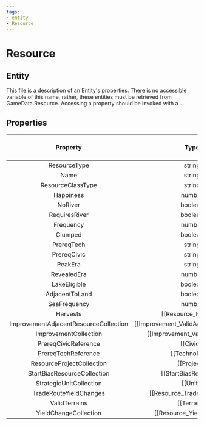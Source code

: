 ```yaml
---
tags:
- entity
- Resource
---
```

# Resource
## Entity
This file is a description of an Entity's properties. There is no accessible variable of this name, rather, these entities must be retrieved from GameData.Resource. Accessing a property should be invoked with a `.`.
## Properties
|	Property	|	Type	|	Collection Of Type?	|	May Be Nil?	|	Default	|	References	|	Key	|	Notes	|
|	:-:	|	:-:	|	:-:	|	:-:	|	:-:	|	:-:	|	:-:	|	-:	|
|	ResourceType	|	string	|		|		|		|	[[Type]].Type	|	✓	|	|
|	Name	|	string	|		|		|		|		|		|	|
|	ResourceClassType	|	string	|		|		|		|		|		|	|
|	Happiness	|	number	|		|		|	0	|		|		|	|
|	NoRiver	|	boolean	|		|		|	0	|		|		|	|
|	RequiresRiver	|	boolean	|		|		|	0	|		|		|	|
|	Frequency	|	number	|		|		|	0	|		|		|	|
|	Clumped	|	boolean	|		|		|	0	|		|		|	|
|	PrereqTech	|	string	|		|	✓	|		|	[[Technology]].TechnologyType	|		|	|
|	PrereqCivic	|	string	|		|	✓	|		|	[[Civic]].CivicType	|		|	|
|	PeakEra	|	string	|		|		|	NO_ERA	|		|		|	|
|	RevealedEra	|	number	|		|		|	1	|		|		|	|
|	LakeEligible	|	boolean	|		|		|	1	|		|		|	|
|	AdjacentToLand	|	boolean	|		|		|	0	|		|		|	|
|	SeaFrequency	|	number	|		|		|	0	|		|		|	|
|	Harvests	|	[[Resource_Harvest]]	|	✓	|	✓	|		|		|		|	|
|	ImprovementAdjacentResourceCollection	|	[[Improvement_ValidAdjacentResource]]	|	✓	|	✓	|		|		|		|	|
|	ImprovementCollection	|	[[Improvement_ValidResource]]	|	✓	|	✓	|		|		|		|	|
|	PrereqCivicReference	|	[[Civic]]	|		|	✓	|		|		|		|	|
|	PrereqTechReference	|	[[Technology]]	|		|	✓	|		|		|		|	|
|	ResourceProjectCollection	|	[[Project]]	|	✓	|	✓	|		|		|		|	|
|	StartBiasResourceCollection	|	[[StartBiasResource]]	|	✓	|	✓	|		|		|		|	|
|	StrategicUnitCollection	|	[[Unit]]	|	✓	|	✓	|		|		|		|	|
|	TradeRouteYieldChanges	|	[[Resource_TradeRouteYield]]	|	✓	|	✓	|		|		|		|	|
|	ValidTerrains	|	[[Terrain]]	|	✓	|	✓	|		|		|		|	|
|	YieldChangeCollection	|	[[Resource_YieldChange]]	|	✓	|	✓	|		|		|		|	|

